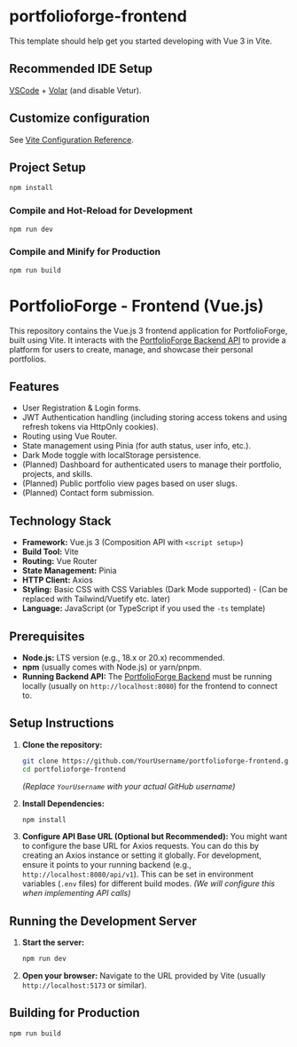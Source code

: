 # portfolioforge-frontend

This template should help get you started developing with Vue 3 in Vite.

## Recommended IDE Setup

[VSCode](https://code.visualstudio.com/) + [Volar](https://marketplace.visualstudio.com/items?itemName=Vue.volar) (and disable Vetur).

## Customize configuration

See [Vite Configuration Reference](https://vite.dev/config/).

## Project Setup

```sh
npm install
```

### Compile and Hot-Reload for Development

```sh
npm run dev
```

### Compile and Minify for Production

```sh
npm run build
```
# PortfolioForge - Frontend (Vue.js)

This repository contains the Vue.js 3 frontend application for PortfolioForge, built using Vite. It interacts with the [PortfolioForge Backend API](link-to-your-backend-repo) to provide a platform for users to create, manage, and showcase their personal portfolios.

## Features

*   User Registration & Login forms.
*   JWT Authentication handling (including storing access tokens and using refresh tokens via HttpOnly cookies).
*   Routing using Vue Router.
*   State management using Pinia (for auth status, user info, etc.).
*   Dark Mode toggle with localStorage persistence.
*   (Planned) Dashboard for authenticated users to manage their portfolio, projects, and skills.
*   (Planned) Public portfolio view pages based on user slugs.
*   (Planned) Contact form submission.

## Technology Stack

*   **Framework:** Vue.js 3 (Composition API with `<script setup>`)
*   **Build Tool:** Vite
*   **Routing:** Vue Router
*   **State Management:** Pinia
*   **HTTP Client:** Axios
*   **Styling:** Basic CSS with CSS Variables (Dark Mode supported) - (Can be replaced with Tailwind/Vuetify etc. later)
*   **Language:** JavaScript (or TypeScript if you used the `-ts` template)

## Prerequisites

*   **Node.js:** LTS version (e.g., 18.x or 20.x) recommended.
*   **npm** (usually comes with Node.js) or yarn/pnpm.
*   **Running Backend API:** The [PortfolioForge Backend](link-to-your-backend-repo) must be running locally (usually on `http://localhost:8080`) for the frontend to connect to.

## Setup Instructions

1.  **Clone the repository:**
    ```bash
    git clone https://github.com/YourUsername/portfolioforge-frontend.git
    cd portfolioforge-frontend
    ```
    *(Replace `YourUsername` with your actual GitHub username)*

2.  **Install Dependencies:**
    ```bash
    npm install
    ```

3.  **Configure API Base URL (Optional but Recommended):**
    You might want to configure the base URL for Axios requests. You can do this by creating an Axios instance or setting it globally. For development, ensure it points to your running backend (e.g., `http://localhost:8080/api/v1`). This can be set in environment variables (`.env` files) for different build modes.
    *(We will configure this when implementing API calls)*

## Running the Development Server

1.  **Start the server:**
    ```bash
    npm run dev
    ```
2.  **Open your browser:** Navigate to the URL provided by Vite (usually `http://localhost:5173` or similar).

## Building for Production

```bash
npm run build